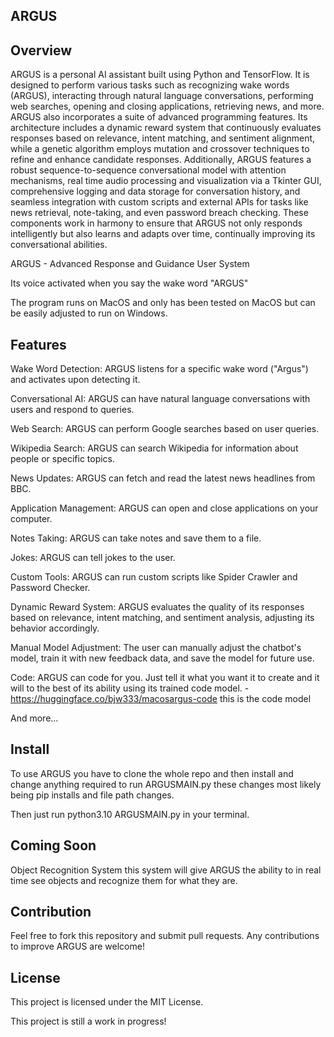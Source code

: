 ARGUS
-----------------------

Overview
-----------------------

ARGUS is a personal AI assistant built using Python and TensorFlow. It is designed to perform various tasks such as recognizing wake words (ARGUS), interacting through natural language conversations, performing web searches, opening and closing applications, retrieving news, and more. ARGUS also incorporates a suite of advanced programming features. Its architecture includes a dynamic reward system that continuously evaluates responses based on relevance, intent matching, and sentiment alignment, while a genetic algorithm employs mutation and crossover techniques to refine and enhance candidate responses. Additionally, ARGUS features a robust sequence-to-sequence conversational model with attention mechanisms, real time audio processing and visualization via a Tkinter GUI, comprehensive logging and data storage for conversation history, and seamless integration with custom scripts and external APIs for tasks like news retrieval, note-taking, and even password breach checking. These components work in harmony to ensure that ARGUS not only responds intelligently but also learns and adapts over time, continually improving its conversational abilities.

ARGUS - Advanced Response and Guidance User System

Its voice activated when you say the wake word "ARGUS"

The program runs on MacOS and only has been tested on MacOS but can be easily adjusted to run on Windows.

Features
-----------------------

Wake Word Detection: ARGUS listens for a specific wake word ("Argus") and activates upon detecting it.

Conversational AI: ARGUS can have natural language conversations with users and respond to queries.

Web Search: ARGUS can perform Google searches based on user queries.

Wikipedia Search: ARGUS can search Wikipedia for information about people or specific topics.

News Updates: ARGUS can fetch and read the latest news headlines from BBC.

Application Management: ARGUS can open and close applications on your computer.

Notes Taking: ARGUS can take notes and save them to a file.

Jokes: ARGUS can tell jokes to the user.

Custom Tools: ARGUS can run custom scripts like Spider Crawler and Password Checker.

Dynamic Reward System: ARGUS evaluates the quality of its responses based on relevance, intent matching, and sentiment analysis, adjusting its behavior accordingly.

Manual Model Adjustment: The user can manually adjust the chatbot's model, train it with new feedback data, and save the model for future use.

Code: ARGUS can code for you. Just tell it what you want it to create and it will to the best of its ability using its trained code model. - https://huggingface.co/bjw333/macosargus-code this is the code model

And more...

Install
-----------------------
To use ARGUS you have to clone the whole repo and then install and change anything required to run ARGUSMAIN.py these changes most likely being pip installs and file path changes.

Then just run python3.10 ARGUSMAIN.py in your terminal.


Coming Soon
-----------------------
Object Recognition System this system will give ARGUS the ability to in real time see objects and recognize them for what they are.

Contribution
-----------------------
Feel free to fork this repository and submit pull requests. Any contributions to improve ARGUS are welcome!

License
-----------------------
This project is licensed under the MIT License.


This project is still a work in progress!


